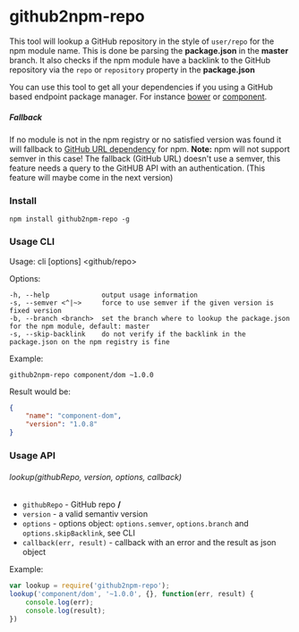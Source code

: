 # github2npm-repo

This tool will lookup a GitHub repository in the style of `user/repo` for
the npm module name. This is done be parsing the __package.json__ in the __master__ branch.
It also checks if the npm module have a backlink to the
GitHub repository via the `repo` or `repository` property in the __package.json__

You can use this tool to get all your dependencies if you using a GitHub based endpoint package manager.
For instance [bower](http://bower.io/) or [component](component.github.io).

##### Fallback
If no module is not in the npm registry or no satisfied version was found it will fallback
to [GitHub URL dependency](https://docs.npmjs.com/files/package.json#git-urls-as-dependencies) for npm. __Note:__ npm will not support semver in this case!
The fallback (GitHub URL) doesn't use a semver, this feature needs a query to the GitHUB API with an authentication.
(This feature will maybe come in the next version)


### Install

`npm install github2npm-repo -g`

### Usage CLI

  Usage: cli [options] <github/repo> <version>

  Options:

    -h, --help             output usage information
    -s, --semver <^|~>     force to use semver if the given version is fixed version
    -b, --branch <branch>  set the branch where to lookup the package.json for the npm module, default: master
    -s, --skip-backlink    do not verify if the backlink in the package.json on the npm registry is fine

Example:

`github2npm-repo component/dom ~1.0.0`

Result would be:

```json
{
    "name": "component-dom",
    "version": "1.0.8"
}
```

### Usage API

###### lookup(githubRepo, version, options, callback)

- `githubRepo` - GitHub repo __<USERNAME>/<REPONAME>__
- `version` - a valid semantiv version
- `options` - options object: `options.semver`, `options.branch` and `options.skipBacklink`, see CLI
- `callback(err, result)` - callback with an error and the result as json object

Example:

```javascript
var lookup = require('github2npm-repo');
lookup('component/dom', '~1.0.0', {}, function(err, result) {
    console.log(err);
    console.log(result);
})
```